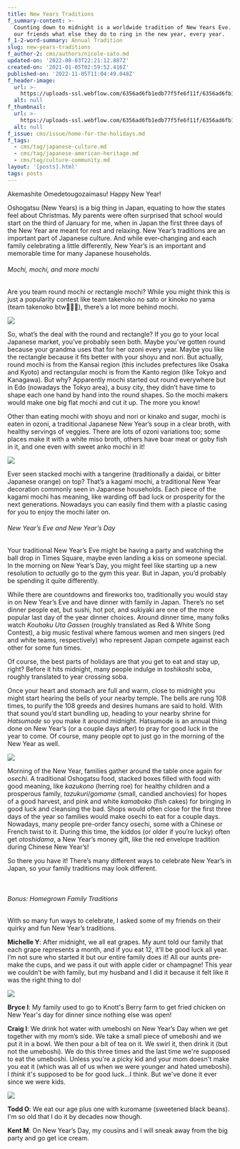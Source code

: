 ```yaml
---
title: New Years Traditions
f_summary-content: >-
  Counting down to midnight is a worldwide tradition of New Years Eve. We asked
  our friends what else they do to ring in the new year, every year.
f_1-2-word-summary: Annual Tradition
slug: new-years-traditions
f_author-2: cms/authors/nicole-sato.md
updated-on: '2022-08-03T22:21:12.887Z'
created-on: '2021-01-05T02:59:52.416Z'
published-on: '2022-11-05T11:04:49.048Z'
f_header-image:
  url: >-
    https://uploads-ssl.webflow.com/6356ad6fb1edb77f5fe6f11f/6356ad6fb1edb7d3c3e6fb56_5ffb78a61eacaf4d8531333b_Japanese20Soba.jpeg
  alt: null
f_thumbnail:
  url: >-
    https://uploads-ssl.webflow.com/6356ad6fb1edb77f5fe6f11f/6356ad6fb1edb706f2e6fb55_5ffb78a90e719347acda36ca_Japanese20Soba20Thumb.jpeg
  alt: null
f_issue: cms/issue/home-for-the-holidays.md
f_tags:
  - cms/tag/japanese-culture.md
  - cms/tag/japanese-american-heritage.md
  - cms/tag/culture-community.md
layout: '[posts].html'
tags: posts
---
```


Akemashite Omedetougozaimasu! Happy New Year!

Oshogatsu (New Years) is a big thing in Japan, equating to how the states feel about Christmas. My parents were often surprised that school would start on the third of January for me, when in Japan the first three days of the New Year are meant for rest and relaxing. New Year’s traditions are an important part of Japanese culture. And while ever-changing and each family celebrating a little differently, New Year’s is an important and memorable time for many Japanese households.

###### Mochi, mochi, and more mochi

Are you team round mochi or rectangle mochi? While you might think this is just a popularity contest like team takenoko no sato or kinoko no yama (team takenoko btw🙋🏻‍♀️), there’s a lot more behind mochi.

![](https://uploads-ssl.webflow.com/6356ad6fb1edb77f5fe6f11f/6356ad6fb1edb7ec17e6f7ff_11017852_681789118593910_6974234288133988728_n.jpg)

So, what’s the deal with the round and rectangle? If you go to your local Japanese market, you’ve probably seen both. Maybe you’ve gotten round because your grandma uses that for her ozoni every year. Maybe you like the rectangle because it fits better with your shoyu and nori. But actually, round mochi is from the Kansai region (this includes prefectures like Osaka and Kyoto) and rectangular mochi is from the Kanto region (like Tokyo and Kanagawa). But why? Apparently mochi started out round everywhere but in Edo (nowadays the Tokyo area), a busy city, they didn’t have time to shape each one hand by hand into the round shapes. So the mochi makers would make one big flat mochi and cut it up. The more you know!

Other than eating mochi with shoyu and nori or kinako and sugar, mochi is eaten in ozoni, a traditional Japanese New Year’s soup in a clear broth, with healthy servings of veggies. There are lots of ozoni variations too; some places make it with a white miso broth, others have boar meat or goby fish in it, and one even with sweet anko mochi in it!

![](https://uploads-ssl.webflow.com/6356ad6fb1edb77f5fe6f11f/6356ad6fb1edb72ecbe6f800_11130242_681781875261301_1591170938954644184_n.jpg)

Ever seen stacked mochi with a tangerine (traditionally a daidai, or bitter Japanese orange) on top? That’s a kagami mochi, a traditional New Year decoration commonly seen in Japanese households. Each piece of the kagami mochi has meaning, like warding off bad luck or prosperity for the next generations. Nowadays you can easily find them with a plastic casing for you to enjoy the mochi later on.

###### New Year’s Eve and New Year’s Day

Your traditional New Year’s Eve might be having a party and watching the ball drop in Times Square, maybe even landing a kiss on someone special. In the morning on New Year’s Day, you might feel like starting up a new resolution to _actually_ go to the gym this year. But in Japan, you’d probably be spending it quite differently.

While there are countdowns and fireworks too, traditionally you would stay in on New Year’s Eve and have dinner with family in Japan. There’s no set dinner people eat, but sushi, hot pot, and sukiyaki are one of the more popular last day of the year dinner choices. Around dinner time, many folks watch _Kouhaku Uta Gassen_ (roughly translated as Red & White Song Contest), a big music festival where famous women and men singers (red and white teams, respectively) who represent Japan compete against each other for some fun times.

Of course, the best parts of holidays are that you get to eat and stay up, right? Before it hits midnight, many people indulge in _toshikoshi_ soba, roughly translated to year crossing soba.

Once your heart and stomach are full and warm, close to midnight you might start hearing the bells of your nearby temple. The bells are rung 108 times, to purify the 108 greeds and desires humans are said to hold. With that sound you’d start bundling up, heading to your nearby shrine for _Hatsumode_ so you make it around midnight. Hatsumode is an annual thing done on New Year’s (or a couple days after) to pray for good luck in the year to come. Of course, many people opt to just go in the morning of the New Year as well.

![](https://uploads-ssl.webflow.com/6356ad6fb1edb77f5fe6f11f/6356ad6fb1edb77babe6f802_mitya-ivanov-Pq64mh1H2WA-unsplash.jpg)

Morning of the New Year, families gather around the table once again for _osechi_. A traditional Oshogatsu food, stacked boxes filled with food with good meaning, like _kazukono_ (herring roe) for healthy children and a prosperous family, _tazukuri_/_gomame_ (small, candied anchovies) for hopes of a good harvest, and pink and white _kamaboko_ (fish cakes) for bringing in good luck and cleansing the bad. Shops would often close for the first three days of the year so families would make osechi to eat for a couple days. Nowadays, many people pre-order fancy osechi, some with a Chinese or French twist to it. During this time, the kiddos (or older if you’re lucky) often get _otoshidama_, a New Year’s money gift, like the red envelope tradition during Chinese New Year’s!

So there you have it! There’s many different ways to celebrate New Year’s in Japan, so your family traditions may look different.

‍

###### Bonus: Homegrown Family Traditions

With so many fun ways to celebrate, I asked some of my friends on their quirky and fun New Year’s traditions.

**Michelle Y**: After midnight, we all eat grapes. My aunt told our family that each grape represents a month, and if you eat 12, it’ll be good luck all year. I’m not sure who started it but our entire family does it! All our aunts pre-make the cups, and we pass it out with apple cider or champagne! This year we couldn’t be with family, but my husband and I did it because it felt like it was the right thing to do!

![](https://uploads-ssl.webflow.com/6356ad6fb1edb77f5fe6f11f/6356ad6fb1edb748bfe6f803_tijana-drndarski-2HVmYCkrJfs-unsplash.jpg)

**Bryce I**: My family used to go to Knott's Berry farm to get fried chicken on New Year's day for dinner since nothing else was open!

**Craig I**: We drink hot water with umeboshi on New Year’s Day when we get together with my mom’s side. We take a small piece of umeboshi and we put it in a bowl. We then pour a bit of tea on it. We swirl it, then drink it (but not the umeboshi). We do this three times and the last time we're supposed to eat the umeboshi. Unless you're a picky kid and your mom doesn't make you eat it (which was all of us when we were younger and hated umeboshi). I _think_ it's supposed to be for good luck...I think. But we've done it ever since we were kids.

![](https://uploads-ssl.webflow.com/6356ad6fb1edb77f5fe6f11f/6356ad6fb1edb744b1e6f804_richard-iwaki-e10uDrBcKUk-unsplash.jpg)

**Todd O**: We eat our age plus one with kuromame (sweetened black beans). I'm so old that I do it by decades now though.

**Kent M**: On New Year’s Day, my cousins and I will sneak away from the big party and go get ice cream.
